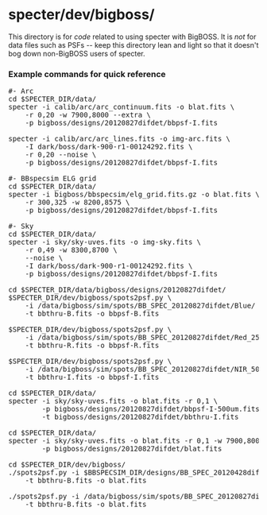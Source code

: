 specter/dev/bigboss/
====================

This directory is for *code* related to using specter with BigBOSS.
It is *not* for data files such as PSFs -- keep this directory lean
and light so that it doesn't bog down non-BigBOSS users of specter.

### Example commands for quick reference ###

<pre>
#- Arc 
cd $SPECTER_DIR/data/
specter -i calib/arc/arc_continuum.fits -o blat.fits \
    -r 0,20 -w 7900,8000 --extra \
    -p bigboss/designs/20120827difdet/bbpsf-I.fits
    
specter -i calib/arc/arc_lines.fits -o img-arc.fits \
    -I dark/boss/dark-900-r1-00124292.fits \
    -r 0,20 --noise \
    -p bigboss/designs/20120827difdet/bbpsf-I.fits

#- BBspecsim ELG grid
cd $SPECTER_DIR/data/
specter -i bigboss/bbspecsim/elg_grid.fits.gz -o blat.fits \
    -r 300,325 -w 8200,8575 \
    -p bigboss/designs/20120827difdet/bbpsf-I.fits
    
#- Sky
cd $SPECTER_DIR/data/
specter -i sky/sky-uves.fits -o img-sky.fits \
    -r 0,49 -w 8300,8700 \
    --noise \
    -I dark/boss/dark-900-r1-00124292.fits \
    -p bigboss/designs/20120827difdet/bbpsf-I.fits
        
cd $SPECTER_DIR/data/bigboss/designs/20120827difdet/
$SPECTER_DIR/dev/bigboss/spots2psf.py \
    -i /data/bigboss/sim/spots/BB_SPEC_20120827difdet/Blue/ \
    -t bbthru-B.fits -o bbpsf-B.fits

$SPECTER_DIR/dev/bigboss/spots2psf.py \
    -i /data/bigboss/sim/spots/BB_SPEC_20120827difdet/Red_250/ \
    -t bbthru-R.fits -o bbpsf-R.fits

$SPECTER_DIR/dev/bigboss/spots2psf.py \
    -i /data/bigboss/sim/spots/BB_SPEC_20120827difdet/NIR_500/ \
    -t bbthru-I.fits -o bbpsf-I.fits
        
cd $SPECTER_DIR/data/
specter -i sky/sky-uves.fits -o blat.fits -r 0,1 \
        -p bigboss/designs/20120827difdet/bbpsf-I-500um.fits \
        -t bigboss/designs/20120827difdet/bbthru-I.fits

cd $SPECTER_DIR/data/
specter -i sky/sky-uves.fits -o blat.fits -r 0,1 -w 7900,8000 \
        -p bigboss/designs/20120827difdet/blat.fits

cd $SPECTER_DIR/dev/bigboss/
./spots2psf.py -i $BBSPECSIM_DIR/designs/BB_SPEC_20120428difdet/spots/Blue/ \
    -t bbthru-B.fits -o blat.fits 

./spots2psf.py -i /data/bigboss/sim/spots/BB_SPEC_20120827difdet/Blue/ \
    -t bbthru-B.fits -o blat.fits 
</pre>
